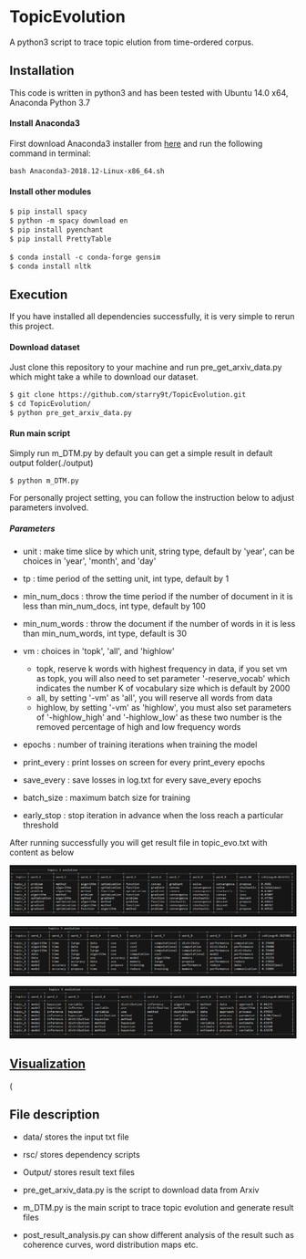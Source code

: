 # TopicEvolution
A python3 script to trace topic elution from time-ordered corpus.


## Installation

This code is written in python3 and has been tested with Ubuntu 14.0 x64, Anaconda Python 3.7 

#### Install Anaconda3
First download Anaconda3 installer from [here](https://www.anaconda.com/distribution/#linux) and run the following command in terminal:
```
bash Anaconda3-2018.12-Linux-x86_64.sh
```

#### Install other modules

```
$ pip install spacy
$ python -m spacy download en
$ pip install pyenchant 
$ pip install PrettyTable

$ conda install -c conda-forge gensim
$ conda install nltk

```
## Execution

If you have installed all dependencies successfully, it is very simple to rerun this project. 

#### Download dataset 
Just clone this repository to your machine and run pre_get_arxiv_data.py which might take a while to download our dataset.
```
$ git clone https://github.com/starry9t/TopicEvolution.git
$ cd TopicEvolution/
$ python pre_get_arxiv_data.py
```

#### Run main script
Simply run m_DTM.py by default you can get a simple result in default output folder(./output)
```
$ python m_DTM.py
```

For personally project setting, you can follow the instruction below to adjust parameters involved.

##### Parameters
- unit : make time slice by which unit, string type, default by 'year', can be choices in 'year', 'month', and 'day'

- tp : time period of the setting unit, int type, default by 1

- min_num_docs : throw the time period if the number of document in it is less than min_num_docs, int type, default by 100

- min_num_words : throw the document if the number of words in it is less than min_num_words, int type, default is 30
               
- vm : choices in 'topk', 'all', and 'highlow'
  - topk, reserve k words with highest frequency in data, if you set vm as topk, you will also need to set parameter '-reserve_vocab' which indicates the number K of vocabulary size which is default by 2000
  - all, by setting '-vm' as 'all', you will reserve all words from data
  - highlow, by setting '-vm' as 'highlow', you must also set parameters of '-highlow\_high' and '-highlow\_low' as these two number is the removed percentage of high and low frequency words 

- epochs : number of training iterations when training the model
- print_every : print losses on screen for every print_every epochs
- save_every : save losses in log.txt for every save_every epochs
- batch_size : maximum batch size for training
- early_stop : stop iteration in advance when the loss reach a particular threshold


After running successfully you will get result file in topic_evo.txt with content as below


![image](https://github.com/starry9t/TopicEvolution/blob/master/image/result_01.png)


![image](https://github.com/starry9t/TopicEvolution/blob/master/image/result_02.png)


![image](https://github.com/starry9t/TopicEvolution/blob/master/image/result_03.png)

## [Visualization](https://blpxspg.github.io/visualisation/index.html)

(

## File description

* data/ stores the input txt file

* rsc/ stores dependency scripts

* Output/ stores result text files

* pre_get_arxiv_data.py is the script to download data from Arxiv

* m_DTM.py is the main script to trace topic evolution and generate result files 

* post_result_analysis.py can show different analysis of the result such as coherence curves, word distribution maps etc.
